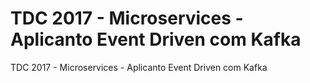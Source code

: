 # TDC 2017 - Microservices - Aplicanto Event Driven com Kafka
TDC 2017 - Microservices - Aplicanto Event Driven com Kafka
